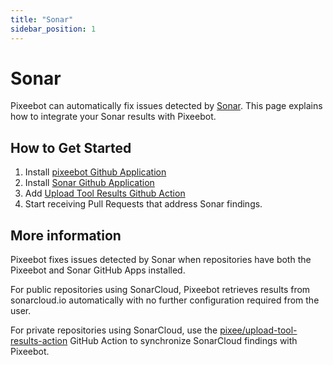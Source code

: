 ```yaml
---
title: "Sonar"
sidebar_position: 1
---
```


# Sonar

Pixeebot can automatically fix issues detected by [Sonar](https://www.sonarsource.com/products/sonarcloud/). This page explains how to integrate your Sonar results with Pixeebot.

## How to Get Started

1. Install [pixeebot Github Application](https://github.com/marketplace/pixeebot-automated-code-fixes)
2. Install [Sonar Github Application](https://github.com/marketplace/sonarcloud)
3. Add [Upload Tool Results Github Action](https://github.com/marketplace/actions/upload-tool-results-to-pixeebot)
4. Start receiving Pull Requests that address Sonar findings.

## More information

Pixeebot fixes issues detected by Sonar when repositories have both the Pixeebot and Sonar GitHub Apps installed.

For public repositories using SonarCloud, Pixeebot retrieves results from sonarcloud.io automatically with no further configuration required from the user.

For private repositories using SonarCloud, use the [pixee/upload-tool-results-action](https://github.com/pixee/upload-tool-results-action) GitHub Action to synchronize SonarCloud findings with Pixeebot.

